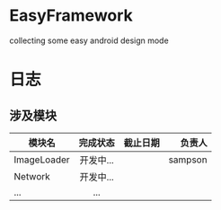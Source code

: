 # EasyFramework
collecting some easy android design mode


# 日志
## 涉及模块

| 模块名        | 完成状态      | 截止日期 		 | 负责人 	|
| ------------- |:-------------:|:--------------:| --------:|
| ImageLoader   | 开发中...		|                | sampson  |
| Network       | 开发中...     |                |          |
| ... 			| ...		    |                |          |
